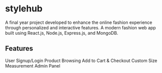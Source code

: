 # stylehub
A final year project developed to enhance the online fashion experience through personalized and interactive features.
A modern fashion web app built using React.js, Node.js, Express.js, and MongoDB.
## Features
User Signup/Login
 Product Browsing
 Add to Cart & Checkout
 Custom Size Measurement
 Admin Panel
